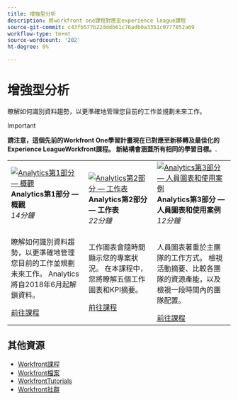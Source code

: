 ```yaml
---
title: 增強型分析
description: 將workfront one課程對應至experience league課程
source-git-commit: c43fb577b22dddb61c76adb0a3351c0777852a69
workflow-type: tm+mt
source-wordcount: '202'
ht-degree: 0%

---
```


# 增強型分析

瞭解如何識別資料趨勢，以更準確地管理您目前的工作並規劃未來工作。

>[!IMPORTANT]
>
>**請注意，這個先前的Workfront One學習計畫現在已對應至新移轉及最佳化的Experience LeagueWorkfront課程。  新結構會涵蓋所有相同的學習目標。**.

<table>
  <tr>
   <td>
      <a href="https://experienceleague.adobe.com/?recommended=Workfront-U-1-2022.1.analytics">
      <img alt="Analytics第1部分 — 概觀" src="https://cdn.experienceleague.adobe.com/thumb/analytics-part-1-overview.jpg"/>
      </a>
      <div>
         <strong>Analytics第1部分 — 概觀</strong></a>
         <br/><em>14分鐘</em>
      </div>
      <p>
        <br/>
         瞭解如何識別資料趨勢，以更準確地管理您目前的工作並規劃未來工作。 Analytics將自2018年6月起解鎖資料。
      </p>
      <a  rel="noreferrer" target="_blank" href="https://experienceleague.adobe.com/?recommended=Workfront-U-1-2022.1.analytics" class="spectrum-Button spectrum-Button--primary spectrum-Button--sizeM">
      <span class="spectrum-Button-label has-no-wrap has-text-weight-bold">前往課程</span>
      </a>
   </td>
   <td>
      <a href="https://experienceleague.adobe.com/?recommended=Workfront-U-1-2022.2.analytics">
      <img alt="Analytics第2部分 — 工作表" src="https://cdn.experienceleague.adobe.com/thumb/analytics-part-1-overview.jpg"/>
      </a>
      <div>
         <strong>Analytics第2部分 — 工作表</strong></a>
         <br/><em>22分鐘</em>
      </div>
      <p>
        <br/>
         工作圖表會隨時間顯示您的專案狀況。 在本課程中，您將瞭解五個工作圖表和KPI摘要。
      </p>
      <a  rel="noreferrer" target="_blank" href="https://experienceleague.adobe.com/?recommended=Workfront-U-1-2022.2.analytics" class="spectrum-Button spectrum-Button--primary spectrum-Button--sizeM">
      <span class="spectrum-Button-label has-no-wrap has-text-weight-bold">前往課程</span>
      </a>
   </td>
   <td>
      <a href="https://experienceleague.adobe.com/?recommended=Workfront-U-1-2022.3.analytics">
      <img alt="Analytics第3部分 — 人員圖表和使用案例" src="https://cdn.experienceleague.adobe.com/thumb/analytics-part-1-overview.jpg"/>
      </a>
      <div>
         <strong>Analytics第3部分 — 人員圖表和使用案例</strong></a>
         <br/><em>12分鐘</em>
      </div>
      <p>
        <br/>
         人員圖表著重於主團隊的工作方式。 檢視活動摘要、比較各團隊的資源產能，以及檢視一段時間內的團隊配置。
      </p>
      <a  rel="noreferrer" target="_blank" href="https://experienceleague.adobe.com/?recommended=Workfront-U-3-2022.1.analytics" class="spectrum-Button spectrum-Button--primary spectrum-Button--sizeM">
      <span class="spectrum-Button-label has-no-wrap has-text-weight-bold">前往課程</span>
      </a>
   </td>      
  </tr>
</table>

## 其他資源

* [Workfront課程](https://experienceleague.adobe.com/?lang=en&amp;Solution=Workfront#courses)
* [Workfront檔案](https://experienceleague.adobe.com/docs/workfront.html)
* [WorkfrontTutorials](https://experienceleague.adobe.com/docs/workfront-learn/tutorials-workfront/home.html)
* [Workfront社群](https://experienceleaguecommunities.adobe.com/t5/workfront/ct-p/workfront)
